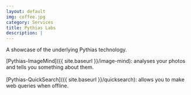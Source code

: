 ```yaml
---
layout: default
img: coffee.jpg 
category: Services
title: Pythias Labs
description: |
---
```

  A showcase of the underlying Pythias technology.

  [Pythias-ImageMind]({{  site.baseurl }}/image-mind):  analyses your photos and tells you something about them.
  <br>
  <br>
  [Pythias-QuickSearch]({{ site.baseurl }}/quicksearch):  allows you to make web queries when offline.
